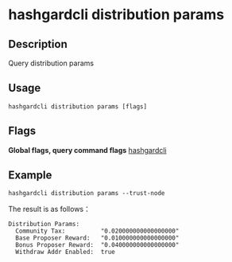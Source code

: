 # hashgardcli distribution params

## Description

Query distribution params

## Usage

```
hashgardcli distribution params [flags]
```

## Flags

**Global flags, query command flags** [hashgardcli](../README.md)

## Example


```
hashgardcli distribution params --trust-node
```

The result is as follows：

```
Distribution Params:
  Community Tax:          "0.020000000000000000"
  Base Proposer Reward:   "0.010000000000000000"
  Bonus Proposer Reward:  "0.040000000000000000"
  Withdraw Addr Enabled:  true
```
